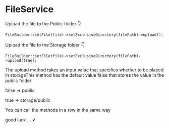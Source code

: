 # FileService

Upload the file to the Public folder 👇

```php
FileBuilder::setFile(file)->setExclusiveDirectory(filePath)->upload();
```

Upload the file to the Storage folder 👇

```
FileBuilder::setFile(file)->setExclusiveDirectory(filePath)->upload(true);
```

The upload method takes an input value that specifies whether to be placed in storageThis method has the default value false that stores the value in the public folder

false => public 

true => storage/public

You can call the methods in a row in the same way

good luck ... ✔

